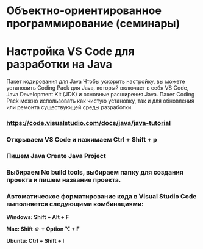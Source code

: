 # Объектно-ориентированное программирование (семинары)

# Настройка VS Code для разработки на Java
Пакет кодирования для Java
Чтобы ускорить настройку, вы можете установить Coding Pack для Java, который включает в себя VS Code, Java Development Kit (JDK) и основные расширения Java. Пакет Coding Pack можно использовать как чистую установку, так и для обновления или ремонта существующей среды разработки.
### https://code.visualstudio.com/docs/java/java-tutorial

### Открываем VS Code и нажимаем Ctrl + Shift + p
### Пишем Java Create Java Project
### Выбираем No build tools, выбираем папку для создания проекта и пишем название проекта.
### Автоматическое форматирование кода в Visual Studio Code выполняется следующими комбинациями:
**Windows: Shift + Alt + F**

**Mac: Shift ⇧ + Option ⌥ + F**

**Ubuntu: Ctrl + Shift + I**